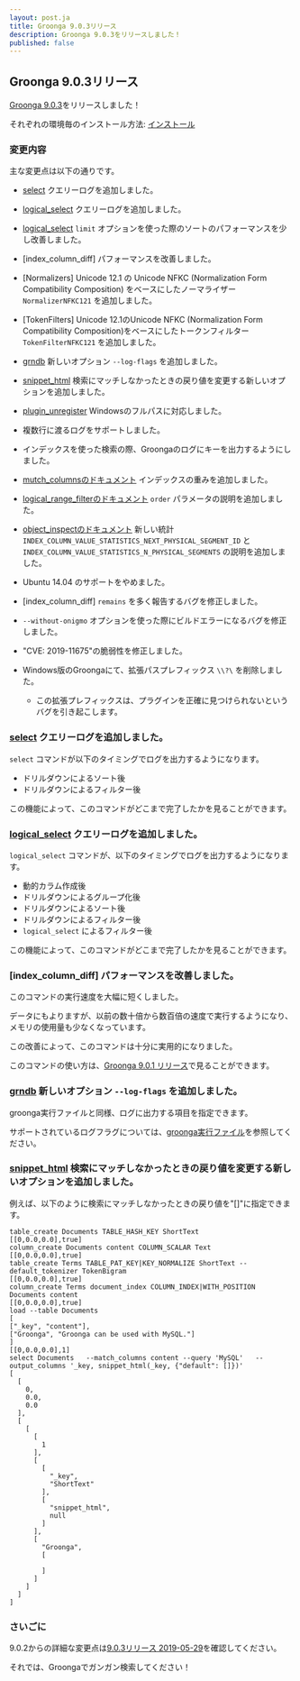 ```yaml
---
layout: post.ja
title: Groonga 9.0.3リリース
description: Groonga 9.0.3をリリースしました！
published: false
---
```


## Groonga 9.0.3リリース

[Groonga 9.0.3](/ja/docs/news.html#release-9-0-3)をリリースしました！

それぞれの環境毎のインストール方法: [インストール](/ja/docs/install.html)

### 変更内容

主な変更点は以下の通りです。

* [select](/ja/docs/reference/commands/select.html) クエリーログを追加しました。

* [logical_select](/ja/docs/reference/commands/logical_select.html) クエリーログを追加しました。

* [logical_select](/ja/docs/reference/commands/logical_select.html) ``limit`` オプションを使った際のソートのパフォーマンスを少し改善しました。

* [index_column_diff] パフォーマンスを改善しました。

* [Normalizers] Unicode 12.1 の Unicode NFKC (Normalization Form Compatibility Composition) をベースにしたノーマライザー ``NormalizerNFKC121`` を追加しました。

* [TokenFilters] Unicode 12.1のUnicode NFKC (Normalization Form Compatibility Composition)をベースにしたトークンフィルター ``TokenFilterNFKC121`` を追加しました。

* [grndb](/ja/docs/reference/executables/grndb) 新しいオプション ``--log-flags`` を追加しました。

* [snippet_html](/ja/docs/reference/functions/snippet_html) 検索にマッチしなかったときの戻り値を変更する新しいオプションを追加しました。

* [plugin_unregister](/ja/docs/reference/commands/plugin_unregister) Windowsのフルパスに対応しました。

* 複数行に渡るログをサポートしました。

* インデックスを使った検索の際、Groongaのログにキーを出力するようにしました。

* [mutch_columnsのドキュメント](/ja/docs/tutorial/match_columns) インデックスの重みを追加しました。

* [logical_range_filterのドキュメント](/ja/docs/reference/commands/logical_range_filter) ``order`` パラメータの説明を追加しました。

* [object_inspectのドキュメント](/ja/docs/reference/commands/object_inspect) 新しい統計 ``INDEX_COLUMN_VALUE_STATISTICS_NEXT_PHYSICAL_SEGMENT_ID`` と ``INDEX_COLUMN_VALUE_STATISTICS_N_PHYSICAL_SEGMENTS`` の説明を追加しました。

* Ubuntu 14.04 のサポートをやめました。

* [index_column_diff] ``remains`` を多く報告するバグを修正しました。

* ``--without-onigmo`` オプションを使った際にビルドエラーになるバグを修正しました。

* \"CVE: 2019-11675\"の脆弱性を修正しました。

* Windows版のGroongaにて、拡張パスプレフィックス ``\\?\`` を削除しました。

  * この拡張プレフィックスは、プラグインを正確に見つけられないというバグを引き起こします。

### [select](/ja/docs/reference/commands/select.html) クエリーログを追加しました。

``select`` コマンドが以下のタイミングでログを出力するようになります。

* ドリルダウンによるソート後
* ドリルダウンによるフィルター後

この機能によって、このコマンドがどこまで完了したかを見ることができます。

### [logical_select](/ja/docs/reference/commands/logical_select.html) クエリーログを追加しました。

``logical_select`` コマンドが、以下のタイミングでログを出力するようになります。

* 動的カラム作成後
* ドリルダウンによるグループ化後
* ドリルダウンによるソート後
* ドリルダウンによるフィルター後
* ``logical_select`` によるフィルター後

この機能によって、このコマンドがどこまで完了したかを見ることができます。

### [index_column_diff] パフォーマンスを改善しました。

このコマンドの実行速度を大幅に短くしました。

データにもよりますが、以前の数十倍から数百倍の速度で実行するようになり、メモリの使用量も少なくなっています。

この改善によって、このコマンドは十分に実用的になりました。

このコマンドの使い方は、[Groonga 9.0.1 リリース](/ja/blog/2019/03/29/groonga-9.0.1)で見ることができます。

### [grndb](/ja/docs/reference/executables/grndb) 新しいオプション ``--log-flags`` を追加しました。

groonga実行ファイルと同様、ログに出力する項目を指定できます。

サポートされているログフラグについては、[groonga実行ファイル](/ja/docs/reference/executables/groonga#cmdoption-groonga-log-flags)を参照してください。

### [snippet_html](/ja/docs/reference/functions/snippet_html) 検索にマッチしなかったときの戻り値を変更する新しいオプションを追加しました。

例えば、以下のように検索にマッチしなかったときの戻り値を"[]"に指定できます。

```
table_create Documents TABLE_HASH_KEY ShortText
[[0,0.0,0.0],true]
column_create Documents content COLUMN_SCALAR Text
[[0,0.0,0.0],true]
table_create Terms TABLE_PAT_KEY|KEY_NORMALIZE ShortText --default_tokenizer TokenBigram
[[0,0.0,0.0],true]
column_create Terms document_index COLUMN_INDEX|WITH_POSITION Documents content
[[0,0.0,0.0],true]
load --table Documents
[
["_key", "content"],
["Groonga", "Groonga can be used with MySQL."]
]
[[0,0.0,0.0],1]
select Documents   --match_columns content --query 'MySQL'   --output_columns '_key, snippet_html(_key, {"default": []})'
[
  [
    0,
    0.0,
    0.0
  ],
  [
    [
      [
        1
      ],
      [
        [
          "_key",
          "ShortText"
        ],
        [
          "snippet_html",
          null
        ]
      ],
      [
        "Groonga",
        [

        ]
      ]
    ]
  ]
]
```

### さいごに

9.0.2からの詳細な変更点は[9.0.3リリース 2019-05-29](/ja/docs/news.html#release-9-0-3)を確認してください。

それでは、Groongaでガンガン検索してください！
